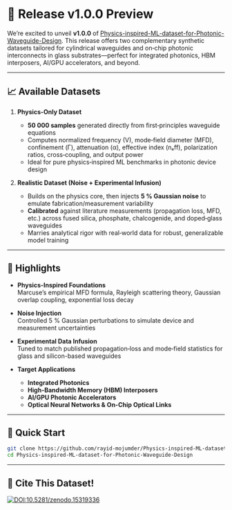 # 🚀 Release v1.0.0 Preview

We’re excited to unveil **v1.0.0** of [Physics-inspired-ML-dataset-for-Photonic-Waveguide-Design](https://github.com/rayid-mojumder/Physics-inspired-ML-dataset-for-Photonic-Waveguide-Design). This release offers two complementary synthetic datasets tailored for cylindrical waveguides and on‐chip photonic interconnects in glass substrates—perfect for integrated photonics, HBM interposers, AI/GPU accelerators, and beyond.

---

## 📈 Available Datasets

1. **Physics-Only Dataset**  
   - **50 000 samples** generated directly from first‐principles waveguide equations  
   - Computes normalized frequency (V), mode‐field diameter (MFD), confinement (Γ), attenuation (α), effective index (nₑff), polarization ratios, cross‐coupling, and output power  
   - Ideal for pure physics‐inspired ML benchmarks in photonic device design  

2. **Realistic Dataset (Noise + Experimental Infusion)**  
   - Builds on the physics core, then injects **5 % Gaussian noise** to emulate fabrication/measurement variability  
   - **Calibrated** against literature measurements (propagation loss, MFD, etc.) across fused silica, phosphate, chalcogenide, and doped‐glass waveguides  
   - Marries analytical rigor with real‐world data for robust, generalizable model training  

---

## 🔧 Highlights

- **Physics-Inspired Foundations**  
  Marcuse’s empirical MFD formula, Rayleigh scattering theory, Gaussian overlap coupling, exponential loss decay  

- **Noise Injection**  
  Controlled 5 % Gaussian perturbations to simulate device and measurement uncertainties  

- **Experimental Data Infusion**  
  Tuned to match published propagation‐loss and mode‐field statistics for glass and silicon-based waveguides  

- **Target Applications**  
  - **Integrated Photonics**  
  - **High-Bandwidth Memory (HBM) Interposers**  
  - **AI/GPU Photonic Accelerators**  
  - **Optical Neural Networks & On-Chip Optical Links**  

---

## 📂 Quick Start

```bash
git clone https://github.com/rayid-mojumder/Physics-inspired-ML-dataset-for-Photonic-Waveguide-Design.git
cd Physics-inspired-ML-dataset-for-Photonic-Waveguide-Design
```
---

## 📑 Cite This Dataset!

[![DOI:10.5281/zenodo.15319336](https://zenodo.org/badge/DOI/10.5281/zenodo.15319336.svg)](https://doi.org/10.5281/zenodo.15319336)

